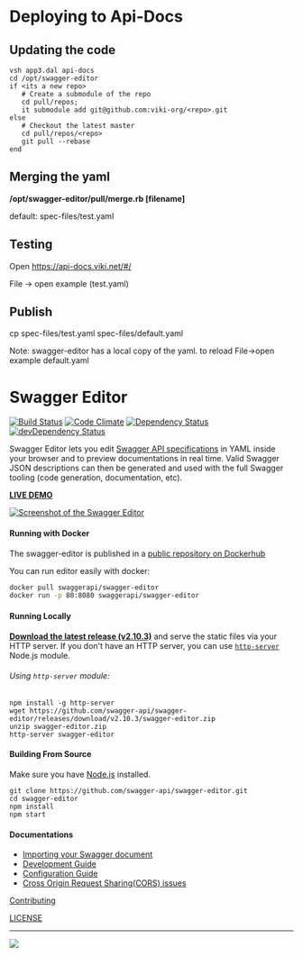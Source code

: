 # Deploying to Api-Docs


## Updating the code

```
vsh app3.dal api-docs
cd /opt/swagger-editor
if <its a new repo>
   # Create a submodule of the repo
   cd pull/repos;
   it submodule add git@github.com:viki-org/<repo>.git
else
   # Checkout the latest master
   cd pull/repos/<repo>
   git pull --rebase
end
```
## Merging the yaml

**/opt/swagger-editor/pull/merge.rb [filename]** 

default: spec-files/test.yaml

## Testing
Open https://api-docs.viki.net/#/

File -> open example (test.yaml)

## Publish
cp spec-files/test.yaml spec-files/default.yaml

Note: swagger-editor has a local copy of the yaml. to reload File->open example default.yaml




# Swagger Editor

[![Build Status](https://travis-ci.org/swagger-api/swagger-editor.svg?branch=master)](https://travis-ci.org/swagger-api/swagger-editor)
[![Code Climate](https://codeclimate.com/github/swagger-api/swagger-editor/badges/gpa.svg)](https://codeclimate.com/github/swagger-api/swagger-editor)
[![Dependency Status](https://david-dm.org/swagger-api/swagger-editor/status.svg)](https://david-dm.org/swagger-api/swagger-editor)
[![devDependency Status](https://david-dm.org/swagger-api/swagger-editor/dev-status.svg)](https://david-dm.org/swagger-api/swagger-editor-#info=devDependencies)

Swagger Editor lets you edit [Swagger API specifications](https://github.com/swagger-api/swagger-spec/blob/master/versions/2.0.md) in YAML inside your browser and to preview documentations in real time.
Valid Swagger JSON descriptions can then be generated and used with the full Swagger tooling (code generation, documentation, etc).

**[LIVE DEMO](http://editor.swagger.io)**

[![Screenshot of the Swagger Editor](docs/screenshot.png "Designing an API with the Swagger Editor")](http://editor.swagger.io)

#### Running with Docker

The swagger-editor is published in a [public repository on Dockerhub](https://hub.docker.com/r/swaggerapi/swagger-editor/)

You can run editor easily with docker:

```bash
docker pull swaggerapi/swagger-editor
docker run -p 80:8080 swaggerapi/swagger-editor
```

#### Running Locally

[**Download the latest release (v2.10.3)**](https://github.com/swagger-api/swagger-editor/releases/download/v2.10.3/swagger-editor.zip) and serve the static files via your HTTP server. If you don't have an HTTP server, you can use [`http-server`](https://www.npmjs.com/package/http-server) Node.js module.

###### Using `http-server` module:
```shell
npm install -g http-server
wget https://github.com/swagger-api/swagger-editor/releases/download/v2.10.3/swagger-editor.zip
unzip swagger-editor.zip
http-server swagger-editor
```

#### Building From Source

Make sure you have [Node.js](http://nodejs.org/) installed. 

```shell
git clone https://github.com/swagger-api/swagger-editor.git
cd swagger-editor
npm install
npm start
```

#### Documentations
* [Importing your Swagger document](./docs/import.md)
* [Development Guide](./docs/development.md)
* [Configuration Guide](./docs/config.md)
* [Cross Origin Request Sharing(CORS) issues](docs/cors.md)

[Contributing](./.github/CONTRIBUTING.md)

[LICENSE](./LICENSE)

---
<img src="http://swagger.io/wp-content/uploads/2016/02/logo.jpg"/>
